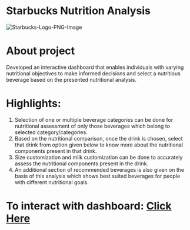 # Starbucks Nutrition Analysis

![Starbucks-Logo-PNG-Image](https://user-images.githubusercontent.com/121285271/226758315-58b8a216-e5eb-4835-a5bf-b859119c11f9.png)

# About project
Developed an interactive dashboard that enables individuals with varying nutritional objectives to make informed decisions and select a nutritious beverage based on the presented nutritional analysis.

# Highlights:

1. Selection of one or multiple beverage categories can be done for nutritional assessment of only those beverages which belong to selected category/categories.
2. Based on the nutritional comparison, once the drink is chosen, select that drink from option given below to know more about the nutritional components present in that drink.
3. Size customization and milk customization can be done to accurately assess the nutritional components present in the drink.
4. An additional section of recommended beverages is also given on the basis of this analysis which shows best suited beverages for people with different nutritional goals.

# To interact with dashboard: [Click Here](https://www.novypro.com/project/starbucks-1)
